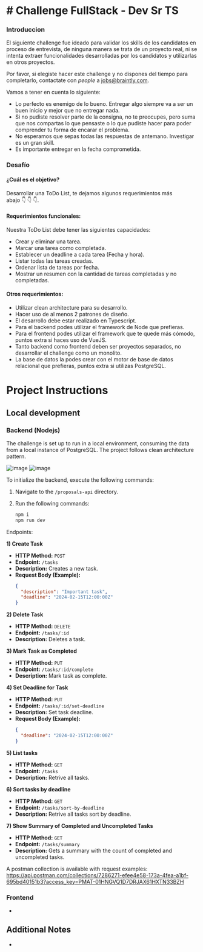 # # Challenge FullStack - Dev Sr TS

  

### Introduccion

El siguiente challenge fue ideado para validar los skills de los candidatos en proceso de entrevista, de ninguna manera se trata de un proyecto real, ni se intenta extraer funcionalidades desarrolladas por los candidatos y utilizarlas en otros proyectos.

Por favor, si elegiste hacer este challenge y no dispones del tiempo para completarlo, contactate con *people* a jobs@braintly.com.

Vamos a tener en cuenta lo siguiente:

- Lo perfecto es enemigo de lo bueno. Entregar algo siempre va a ser un buen inicio y mejor que no entregar nada.
- Si no pudiste resolver parte de la consigna, no te preocupes, pero suma que nos compartas lo que pensaste o lo que pudiste hacer para poder comprender tu forma de encarar el problema.
- No esperamos que sepas todas las respuestas de antemano. Investigar es un gran skill.
- Es importante entregar en la fecha comprometida.

### Desafío
#### **¿Cuál es el objetivo?**

Desarrollar una ToDo List, te dejamos algunos requerimientos más abajo 👇 👇 👇.

#### Requerimientos funcionales:

Nuestra ToDo List debe tener las siguientes capacidades:

- Crear y eliminar una tarea.
- Marcar una tarea como completada.
- Establecer un deadline a cada tarea (Fecha y hora).
- Listar todas las tareas creadas.
- Ordenar lista de tareas por fecha.
- Mostrar un resumen con la cantidad de tareas completadas y no completadas.

#### Otros requerimientos:

- Utilizar clean architecture para su desarrollo.
- Hacer uso de al menos 2 patrones de diseño.
- El desarrollo debe estar realizado en Typescript.
- Para el backend podes utilizar el framework de Node que prefieras.
- Para el frontend podes utilizar el framework que te quede más cómodo, puntos extra si haces uso de VueJS.
- Tanto backend como frontend deben ser proyectos separados, no desarrollar el challenge como un monolito.
- La base de datos la podes crear con el motor de base de datos relacional que prefieras, puntos extra si utilizas PostgreSQL.

# Project Instructions

## Local development

### Backend (Nodejs)

The challenge is set up to run in a local environment, consuming the data from a local instance of PostgreSQL. The project follows clean architecture pattern.

![image](https://kinsta.com/wp-content/uploads/2022/02/postgres-logo.png)
![image](https://blog.cleancoder.com/uncle-bob/images/2012-08-13-the-clean-architecture/CleanArchitecture.jpg)

To initialize the backend, execute the following commands:
1. Navigate to the `/proposals-api` directory.
2. Run the following commands:

    ```bash
    npm i
    npm run dev
    ```

Endpoints:

**1) Create Task**
- **HTTP Method:** `POST`
- **Endpoint:** `/tasks`
- **Description:** Creates a new task.
- **Request Body (Example):**
  ```json
  {
    "description": "Important task",
    "deadline": "2024-02-15T12:00:00Z"
  }
  ```

**2) Delete Task**
- **HTTP Method:** `DELETE`
- **Endpoint:** `/tasks/:id`
- **Description:** Deletes a task.

**3) Mark Task as Completed**
- **HTTP Method:** `PUT`
- **Endpoint:** `/tasks/:id/complete`
- **Description:** Mark task as complete.

**4) Set Deadline for Task**
- **HTTP Method:** `PUT`
- **Endpoint:** `/tasks/:id/set-deadline`
- **Description:** Set task deadline.
- **Request Body (Example):**
  ```json
  {
    "deadline": "2024-02-15T12:00:00Z"
  }
  ```

**5) List tasks**
- **HTTP Method:** `GET`
- **Endpoint:** `/tasks`
- **Description:** Retrive all tasks.

**6) Sort tasks by deadline**
- **HTTP Method:** `GET`
- **Endpoint:** `/tasks/sort-by-deadline`
- **Description:** Retrive all tasks sort by deadline.

**7) Show Summary of Completed and Uncompleted Tasks**
- **HTTP Method:** `GET`
- **Endpoint:** `/tasks/summary`
- **Description:** Gets a summary with the count of completed and uncompleted tasks.

A postman collection is available with request examples: https://api.postman.com/collections/7286271-efee4e58-173a-4fea-a1bf-695bd40151b3?access_key=PMAT-01HNGVQ1D7DRJAX61HXTN33BZH

### Frontend

-


## Additional Notes
-
